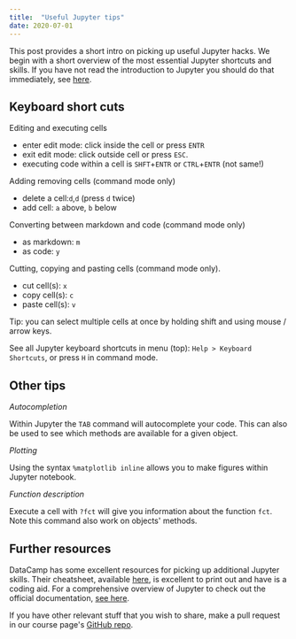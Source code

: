 ```yaml
---
title:  "Useful Jupyter tips"
date: 2020-07-01
---
```


This post provides a short intro on picking up useful Jupyter hacks. We begin with a short overview of the most essential Jupyter shortcuts and skills. If you have not read the introduction to Jupyter you should do that immediately, see [here](https://www.datacamp.com/community/tutorials/tutorial-jupyter-notebook).

## Keyboard short cuts

Editing and executing cells
- enter edit mode: click inside the cell or press `ENTR`
- exit edit mode: click outside cell or press `ESC`.
- executing code within a cell is `SHFT`+`ENTR` or `CTRL`+`ENTR` (not same!)

Adding removing cells (command mode only)
- delete a cell:`d`,`d` (press `d` twice)
- add cell: `a` above, `b` below

Converting between markdown and code (command mode only)
- as markdown: `m`
- as code: `y`

Cutting, copying and pasting cells (command mode only).
- cut cell(s): `x`
- copy cell(s): `c`
- paste cell(s): `v`


Tip: you can select multiple cells at once by holding shift and using mouse / arrow keys.

See all Jupyter keyboard shortcuts in menu (top): `Help > Keyboard Shortcuts`, or press `H` in command mode.

## Other tips

*Autocompletion*

Within Jupyter the `TAB` command will autocomplete your code. This can also be used to see which methods are available for a given object.

*Plotting*

Using the syntax `%matplotlib inline` allows you to make figures within Jupyter notebook.

*Function description*

Execute a cell with `?fct` will give you information about the function `fct`. Note this command also work on objects' methods.


## Further resources

DataCamp has some excellent resources for picking up additional Jupyter skills. Their cheatsheet, available [here](
https://www.datacamp.com/community/blog/jupyter-notebook-cheat-sheet), is excellent to print out and have is a coding aid. For a comprehensive overview of Jupyter to check out the official documentation, [see here](http://jupyter.readthedocs.io/en/latest/).

If you have other relevant stuff that you wish to share, make a pull request in our course page's [GitHub repo](https://github.com/abjer/isds2020).
